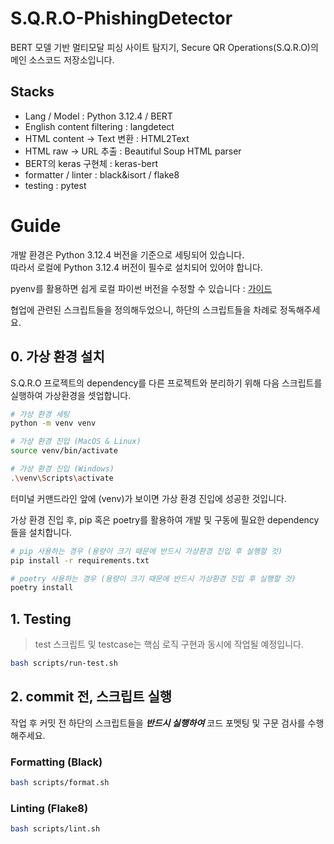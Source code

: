 # S.Q.R.O-PhishingDetector

BERT 모델 기반 멀티모달 피싱 사이트 탐지기, Secure QR Operations(S.Q.R.O)의 메인 소스코드 저장소입니다.

## Stacks

- Lang / Model : Python 3.12.4 / BERT
- English content filtering : langdetect
- HTML content -> Text 변환 : HTML2Text
- HTML raw -> URL 추출 : Beautiful Soup HTML parser
- BERT의 keras 구현체 : keras-bert
- formatter / linter : black&isort / flake8
- testing : pytest

# Guide

개발 환경은 Python 3.12.4 버전을 기준으로 세팅되어 있습니다.   
따라서 로컬에 Python 3.12.4 버전이 필수로 설치되어 있어야 합니다.

pyenv를 활용하면 쉽게 로컬 파이썬 버전을 수정할 수 있습니다 : [가이드](https://blog.flynnpark.dev/7)

협업에 관련된 스크립트들을 정의해두었으니, 하단의 스크립트들을 차례로 정독해주세요.

## 0. 가상 환경 설치

S.Q.R.O 프로젝트의 dependency를 다른 프로젝트와 분리하기 위해 다음 스크립트를 실행하여 가상환경을 셋업합니다.

```bash
# 가상 환경 세팅
python -m venv venv

# 가상 환경 진입 (MacOS & Linux)
source venv/bin/activate

# 가상 환경 진입 (Windows)
.\venv\Scripts\activate
```

터미널 커맨드라인 앞에 (venv)가 보이면 가상 환경 진입에 성공한 것입니다.

가상 환경 진입 후, pip 혹은 poetry를 활용하여 개발 및 구동에 필요한 dependency 들을 설치합니다.

```bash
# pip 사용하는 경우 (용량이 크기 때문에 반드시 가상환경 진입 후 실행할 것)
pip install -r requirements.txt

# poetry 사용하는 경우 (용량이 크기 때문에 반드시 가상환경 진입 후 실행할 것)
poetry install
```

## 1. Testing

> test 스크립트 및 testcase는 핵심 로직 구현과 동시에 작업될 예정입니다.

```bash
bash scripts/run-test.sh
```

## 2. commit 전, 스크립트 실행

작업 후 커밋 전 하단의 스크립트들을 **_반드시 실행하여_** 코드 포멧팅 및 구문 검사를 수행해주세요.

### Formatting (Black)

```bash
bash scripts/format.sh
```

### Linting (Flake8)

```bash
bash scripts/lint.sh
```
